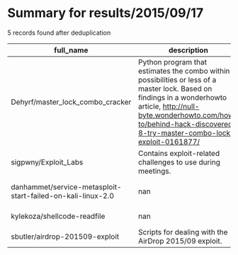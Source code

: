 
# Summary for results/2015/09/17
    
5 records found after deduplication

| full_name | description | html_url | matched_list | matched_count | pushed_at | size | stargazers_count | language | forks_count | vul_ids |
|-------------------------------------------------------------|----------------------------------------------------------------------------------------------------------------------------------------------------------------------------------------------------------------------------------------------|--------------------------------------------------------------------------------|----------------------------------|-----------------|---------------------------|--------|--------------------|------------|---------------|-----------|
| Dehyrf/master_lock_combo_cracker | Python program that estimates the combo within 8 possibilities or less of a master lock. Based on findings in a wonderhowto article, http://null-byte.wonderhowto.com/how-to/behind-hack-discovered-8-try-master-combo-lock-exploit-0161877/ | https://github.com/Dehyrf/master_lock_combo_cracker | ['exploit'] | 1 | 2015-09-17 02:38:41+00:00 | 180 | 2 | Python | 0 | [] |
| sigpwny/Exploit_Labs | Contains exploit-related challenges to use during meetings. | https://github.com/sigpwny/Exploit_Labs | ['exploit'] | 1 | 2015-09-17 23:37:04+00:00 | 295 | 4 | C | 5 | [] |
| danhammet/service-metasploit-start-failed-on-kali-linux-2.0 | nan | https://github.com/danhammet/service-metasploit-start-failed-on-kali-linux-2.0 | ['metasploit module OR payload'] | 1 | 2015-09-17 12:23:40+00:00 | 0 | 0 | nan | 0 | [] |
| kylekoza/shellcode-readfile | nan | https://github.com/kylekoza/shellcode-readfile | ['shellcode'] | 1 | 2015-09-17 20:04:41+00:00 | 112 | 0 | Assembly | 0 | [] |
| sbutler/airdrop-201509-exploit | Scripts for dealing with the AirDrop 2015/09 exploit. | https://github.com/sbutler/airdrop-201509-exploit | ['exploit'] | 1 | 2015-09-17 23:26:48+00:00 | 1520 | 0 | Shell | 0 | [] |
